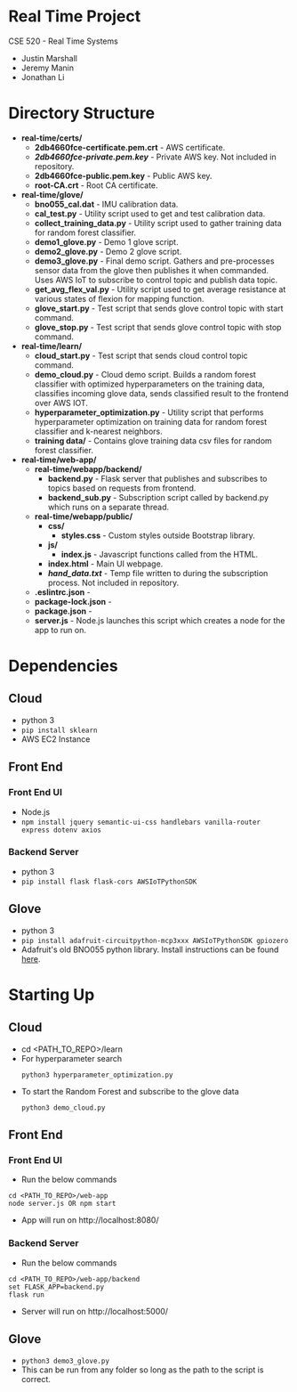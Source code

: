 # Real Time Project

CSE 520 - Real Time Systems
  - Justin Marshall
  - Jeremy Manin
  - Jonathan Li

# Directory Structure

  - **real-time/certs/**
    - **2db4660fce-certificate.pem.crt** - AWS certificate.
    - ***2db4660fce-private.pem.key*** - Private AWS key. Not included in repository.
    - **2db4660fce-public.pem.key** - Public AWS key.
    - **root-CA.crt** - Root CA certificate.
  - **real-time/glove/**
    - **bno055_cal.dat** - IMU calibration data.
    - **cal_test.py** - Utility script used to get and test calibration data.
    - **collect_training_data.py** - Utility script used to gather training data for random forest classifier.
    - **demo1_glove.py** - Demo 1 glove script.
    - **demo2_glove.py** - Demo 2 glove script.
    - **demo3_glove.py** - Final demo script. Gathers and pre-processes sensor data from the glove then publishes it when commanded. Uses AWS IoT to subscribe to control topic and publish data topic.
    - **get_avg_flex_val.py** - Utility script used to get average resistance at various states of flexion for mapping function.
    - **glove_start.py** - Test script that sends glove control topic with start command.
    - **glove_stop.py** - Test script that sends glove control topic with stop command.
  - **real-time/learn/**
    - **cloud_start.py** - Test script that sends cloud control topic command.
    - **demo_cloud.py** - Cloud demo script. Builds a random forest classifier with optimized hyperparameters on the training data, classifies incoming glove data, sends classified result to the frontend over AWS IOT.
    - **hyperparameter_optimization.py** - Utility script that performs hyperparameter optimization on training data for random forest classifier and k-nearest neighbors.
    - **training data/** - Contains glove training data csv files for random forest classifier.
  - **real-time/web-app/**
    - **real-time/webapp/backend/**
      - **backend.py** - Flask server that publishes and subscribes to topics based on requests from frontend.
      - **backend_sub.py** - Subscription script called by backend.py which runs on a separate thread.
    - **real-time/webapp/public/**
      - **css/**
        - **styles.css** - Custom styles outside Bootstrap library.
      - **js/**
        - **index.js** - Javascript functions called from the HTML.
      - **index.html** - Main UI webpage.
      - ***hand_data.txt*** - Temp file written to during the subscription process. Not included in repository.
    - **.eslintrc.json** - <TO DO: ADD DESCRIPTION>
    - **package-lock.json** - <TO DO: ADD DESCRIPTION>
    - **package.json** - <TO DO: ADD DESCRPTION>
    - **server.js** - Node.js launches this script which creates a node for the app to run on.

# Dependencies

## Cloud
 - python 3
 - `pip install sklearn`
 - AWS EC2 Instance

## Front End

### Front End UI
  - Node.js
  - `npm install jquery semantic-ui-css handlebars vanilla-router express dotenv axios`

### Backend Server
   - python 3
   - `pip install flask flask-cors AWSIoTPythonSDK`
   
## Glove
  - python 3
  - `pip install adafruit-circuitpython-mcp3xxx AWSIoTPythonSDK gpiozero`
  - Adafruit's old BNO055 python library. Install instructions can be found [here](https://learn.adafruit.com/bno055-absolute-orientation-sensor-with-raspberry-pi-and-beaglebone-black/software).

# Starting Up

## Cloud
 - cd <PATH_TO_REPO>/learn
 - For hyperparameter search
   ```
   python3 hyperparameter_optimization.py
   ```
 - To start the Random Forest and subscribe to the glove data
   ```
   python3 demo_cloud.py
   ```

## Front End

### Front End UI
  - Run the below commands
   ```
   cd <PATH_TO_REPO>/web-app
   node server.js OR npm start
   ```
  - App will run on http://localhost:8080/
 
### Backend Server
  - Run the below commands
  ```
  cd <PATH_TO_REPO>/web-app/backend
  set FLASK_APP=backend.py
  flask run
  ```
  - Server will run on http://localhost:5000/

## Glove
  - `python3 demo3_glove.py`
  - This can be run from any folder so long as the path to the script is correct.

